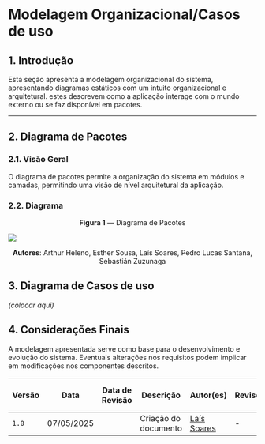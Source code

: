 # Modelagem Organizacional/Casos de uso

## 1. Introdução

Esta seção apresenta a modelagem organizacional do sistema, apresentando diagramas estáticos com um intuito organizacional e arquitetural. estes descrevem como a aplicação interage com o mundo externo ou se faz disponível em pacotes.

---

## 2. Diagrama de Pacotes

### 2.1. Visão Geral

O diagrama de pacotes permite a organização do sistema em módulos e camadas, permitindo uma visão de nível arquitetural da aplicação.

### 2.2. Diagrama

<center> 

**Figura 1** — Diagrama de Pacotes
</center>

<img src="/assets/DiagramaPacotes.drawio.svg">
<center>

**Autores**: Arthur Heleno, Esther Sousa, Laís Soares, Pedro Lucas Santana, Sebastián Zuzunaga
</center>

## 3. Diagrama de Casos de uso

*(colocar aqui)*



## 4. Considerações Finais

A modelagem apresentada serve como base para o desenvolvimento e evolução do sistema. Eventuais alterações nos requisitos podem implicar em modificações nos componentes descritos.


| Versão | Data       | Data de Revisão | Descrição            | Autor(es)                                           | Revisor(es) | Detalhes da revisão |
|--------|------------|-----------------|----------------------|-----------------------------------------------------|-------------|---------------------|
| `1.0`  | 07/05/2025 | | Criação do documento | [Laís Soares](https://github.com/Laisczt) | - | |


